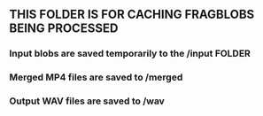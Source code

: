 ## THIS FOLDER IS FOR CACHING FRAGBLOBS BEING PROCESSED

### Input blobs are saved temporarily to the /input FOLDER

### Merged MP4 files are saved to /merged

### Output WAV files are saved to /wav